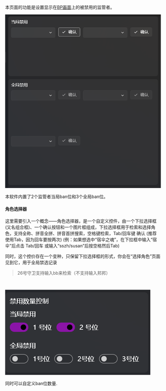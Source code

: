 本页面的功能是设置显示在[BP画面](BP画面.md)上的被禁用的监管者。

![禁用监管者](images/禁用监管者.png)

本软件内置了2个监管者当局ban位和3个全局ban位。

#### 角色选择器
这里需要引入一个概念——角色选择器，是一个自定义控件，由一个下拉选择框 (又名组合框)、一个确认按钮和一个图片框组成，下拉选择框用于检索和选择角色，支持全称、拼音全拼、拼音首拼搜索，空格键检索，Tab/回车键 确认 (推荐使用Tab，因为回车要按两次) (例：如果想选中“宿伞之魂”，在下拉框中输入“宿伞”后点击 Tab/回车 或输入“sszh/susan”后按空格然后Tab) 

同时，这个控价存在一个变种，只保留下拉选择框的形式，你会在“选择角色”页面见到它，用于全局禁选记录

> 26号守卫支持输入bb来检索（不支持输入邦邦）

‍

![监管者禁用数量控制](images/控制监管者禁用数量.png)

同时可以自定义ban位数量.